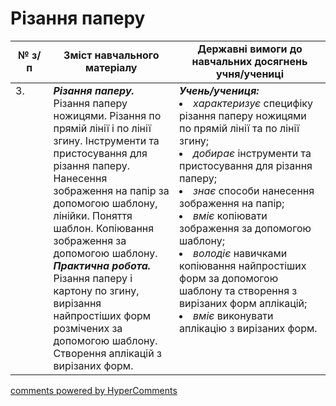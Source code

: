 <div id="hypercomments_widget" class="js-hypercomments-widget invisible"></div>

# Різання паперу

<table>
  <tr>
    <td width="12%" align="center"><b>№ з/п</b></td>
    <td width="40%" align="center"><b>Зміст навчального матеріалу</b></td>
    <td width="60%" align="center"><b>Державні вимоги до навчальних досягнень учня/учениці</b></td>
  </tr>
<tbody>
  <tr>
    <td width="12%" style="vertical-align:top !important;">
3.</td>
    <td width="40%" style="vertical-align:top !important;">
<b><i>Різання паперу.</i></b> Різання паперу ножицями. Різання по прямій лінії і по лінії згину. Інструменти та пристосування для різання паперу. Нанесення зображення на папір за допомогою шаблону, лінійки. Поняття шаблон.  Копіювання зображення за допомогою шаблону.<br>
<b><i>Практична робота.</i></b>  Різання паперу і картону по згину, вирізання найпростіших форм розмічених за допомогою шаблону. Створення аплікацій з вирізаних форм.</td>
    <td width="60%" style="vertical-align:top !important;">
<i><b>Учень/учениця:</b></i><br>
<li><i>характеризує</i> специфіку різання паперу ножицями по прямій лінії та по лінії згину;</li>
<li><i>добирає</i> інструменти та пристосування для різання паперу;</li>
<li><i>знає</i> способи нанесення зображення на папір;</li>
<li><i>вміє</i> копіювати зображення за допомогою шаблону;</li>
<li><i>володіє</i> навичками копіювання найпростіших форм за допомогою шаблону та створення з вирізаних форм аплікацій;</li>
<li><i>вміє</i> виконувати аплікацію з вирізаних форм.</li>
</td>
  </tr>
</tbody>
</table>

<div class="js-hypercomments-container">
<a href="http://hypercomments.com" class="hc-link" title="comments widget">comments powered by HyperComments</a>
</div>